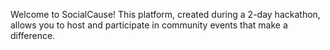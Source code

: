 Welcome to SocialCause! This platform, created during a 2-day hackathon, allows you to host and participate in community events that make a difference.
